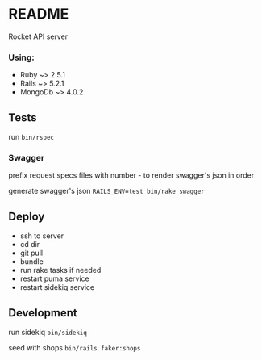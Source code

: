 # README

Rocket API server

### Using:
* Ruby ~> 2.5.1
* Rails ~> 5.2.1
* MongoDb ~> 4.0.2

## Tests

run `bin/rspec`

### Swagger

prefix request specs files with number - to render swagger's json in order

generate swagger's json `RAILS_ENV=test bin/rake swagger`

## Deploy

- ssh to server
- cd dir
- git pull
- bundle
- run rake tasks if needed
- restart puma service
- restart sidekiq service

## Development

run sidekiq `bin/sidekiq`

seed with shops `bin/rails faker:shops`
